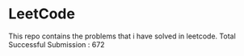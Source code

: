 # LeetCode
This repo contains the problems that i have solved in leetcode.
Total Successful Submission : 672
